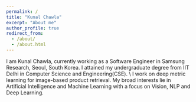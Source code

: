 ```yaml
---
permalink: /
title: "Kunal Chawla"
excerpt: "About me"
author_profile: true
redirect_from: 
  - /about/
  - /about.html
---
```


I am Kunal Chawla, currently working as a Software Engineer in Samsung Research, Seoul, South Korea. I attained my undergraduate degree from IIT Delhi in Computer Science and Engineering(CSE).  \\
I work on deep metric learning for image-based product retrieval. My broad interests lie in Artificial Intelligence and Machine Learning with a focus on Vision, NLP and Deep Learning.